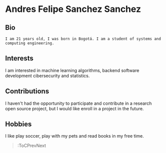 # Andres Felipe Sanchez Sanchez

## Bio
    I am 21 years old, I was born in Bogotá. I am a student of systems and computing engineering.

## Interests
I am interested in machine learning algorithms, backend software development cibersecurity and statistics.
## Contributions

I haven't had the opportunity to participate and contribute in a research open source project, but I would like enroll in a project in the future.

## Hobbies
I like play soccer, play with my pets and read books in my free time.

> :ToCPrevNext